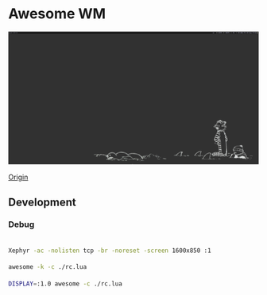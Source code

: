 # Awesome WM

![Screenshot Main](./doc/screenshot-main.png)

[Origin](https://github.com/lcpz/awesome-copycats)

## Development

### Debug

```sh

Xephyr -ac -nolisten tcp -br -noreset -screen 1600x850 :1

awesome -k -c ./rc.lua

DISPLAY=:1.0 awesome -c ./rc.lua

```
